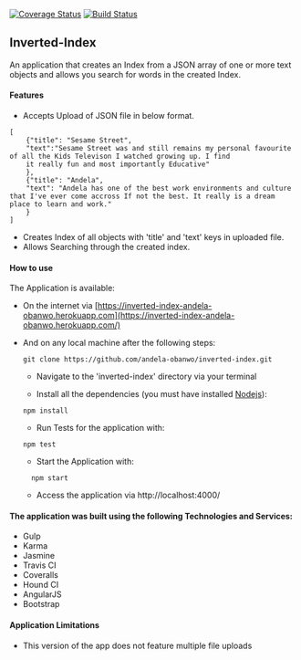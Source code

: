 [![Coverage Status](https://coveralls.io/repos/github/andela-obanwo/inverted-index/badge.svg?branch=develop)](https://coveralls.io/github/andela-obanwo/inverted-index?branch=develop) [![Build Status](https://travis-ci.org/andela-obanwo/inverted-index.svg?branch=develop)](https://travis-ci.org/andela-obanwo/inverted-index)

## Inverted-Index
An application that creates an Index from a JSON array of one or more text objects and  allows you search for words in the created Index.

#### Features
- Accepts Upload of JSON file in below format.
```
[
    {"title": "Sesame Street",
    "text":"Sesame Street was and still remains my personal favourite of all the Kids Televison I watched growing up. I find
    it really fun and most importantly Educative"
    },
    {"title": "Andela",
    "text": "Andela has one of the best work environments and culture that I've ever come accross If not the best. It really is a dream place to learn and work."
    }
]
```
- Creates Index of all objects with 'title' and 'text' keys in uploaded file.
- Allows Searching through the created index.

#### How to use
The Application is available:
- On the internet via [https://inverted-index-andela-obanwo.herokuapp.com](https://inverted-index-andela-obanwo.herokuapp.com/)
- And on any local machine after the following steps:
    ```
    git clone https://github.com/andela-obanwo/inverted-index.git
    ```

    * Navigate to the 'inverted-index' directory via your terminal

    * Install all the dependencies (you must have installed [Nodejs](nodejs.org)):

    ```
    npm install
    ```

    - Run Tests for the application with:

    ```
    npm test
    ```

  - Start the Application with:
  ```
    npm start
    ```

  - Access the application via http://localhost:4000/


#### The application was built using the following Technologies and Services:
- Gulp
- Karma
- Jasmine
- Travis CI
- Coveralls
- Hound CI
- AngularJS
- Bootstrap

#### Application Limitations
- This version of the app does not feature multiple file uploads

